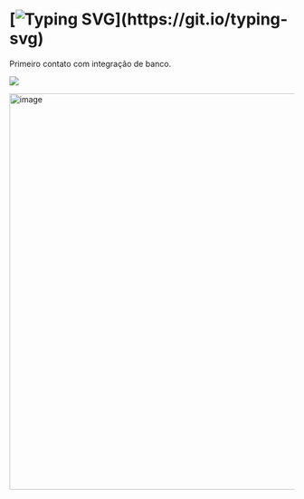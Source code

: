 # [![Typing SVG](https://readme-typing-svg.herokuapp.com/?color=fdfd96&size=35&center=true&vCenter=true&width=1000&lines=Formulario+com+Banco!;Introdução+a+integrar+o+banco.)](https://git.io/typing-svg)

Primeiro contato com integração de banco.

<a href="formulario_banco/pessoa.sql" target="_blank"><img src="https://img.shields.io/badge/> Demonstração do Banco-0D1117?style=for-the-badge&logo=php&logoColor=fdfd96"></a>

<img width="700" alt="image" src="https://github.com/Lehguanaes/Formulario_Banco/assets/125403978/2aa47b4d-267e-4bb1-a996-e9f4412e5f4a">
